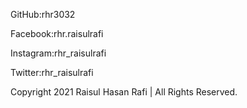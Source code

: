 

GitHub:rhr3032

Facebook:rhr.raisulrafi

Instagram:rhr_raisulrafi

Twitter:rhr_raisulrafi


Copyright 2021 Raisul Hasan Rafi | All Rights Reserved.
